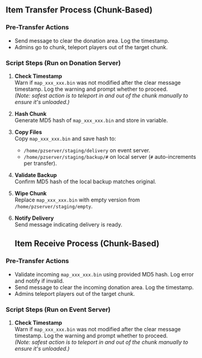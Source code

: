 ## Item Transfer Process (Chunk-Based)

### Pre-Transfer Actions
- Send message to clear the donation area. Log the timestamp.
- Admins go to chunk, teleport players out of the target chunk.

### Script Steps (Run on Donation Server)

1. **Check Timestamp**  
   Warn if `map_xxx_xxx.bin` was not modified after the clear message timestamp.
   Log the warning and prompt whether to proceed.  
   _(Note: safest action is to teleport in and out of the chunk manually to ensure it's unloaded.)_

2. **Hash Chunk**  
   Generate MD5 hash of `map_xxx_xxx.bin` and store in variable.

3. **Copy Files**  
   Copy `map_xxx_xxx.bin` and save hash to:
   - `/home/pzserver/staging/delivery` on event server.
   - `/home/pzserver/staging/backup/#` on local server (`#` auto-increments per transfer).

4. **Validate Backup**  
   Confirm MD5 hash of the local backup matches original.

5. **Wipe Chunk**  
   Replace `map_xxx_xxx.bin` with empty version from `/home/pzserver/staging/empty`.

6. **Notify Delivery**  
   Send message indicating delivery is ready.

   ## Item Receive Process (Chunk-Based)

### Pre-Transfer Actions
- Validate incoming `map_xxx_xxx.bin` using provided MD5 hash. Log error and notify if invalid.
- Send message to clear the incoming donation area. Log the timestamp.
- Admins teleport players out of the target chunk.

### Script Steps (Run on Event Server)

1. **Check Timestamp**  
   Warn if `map_xxx_xxx.bin` was not modified after the clear message timestamp.
   Log the warning and prompt whether to proceed.  
   _(Note: safest action is to teleport in and out of the chunk manually to ensure it's unloaded.)_